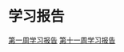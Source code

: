 # 学习报告
[第一周学习报告](https://github.com/yuyechang/summary/blob/master/%E5%AD%A6%E4%B9%A0%E6%8A%A5%E5%91%8A.md)
[第十一周学习报告](https://github.com/yuyechang/summary/blob/master/%E7%AC%AC%E5%8D%81%E4%B8%80%E5%91%A8%E6%8A%A5%E5%91%8A.md)
